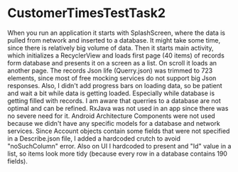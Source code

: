 # CustomerTimesTestTask2

When you run an application it starts with SplashScreen, where the data is pulled from network and inserted to a database. It might take some time, since there is relatively big volume of data. Then it starts main activity, which initializes a RecyclerView and loads first page (40 items) of records form database and presents it on a screen as a list. On scroll it loads an another page.
The records Json life (Querry.json) was trimmed to 723 elements, since most of free mocking services do not support big Json responses.
Also, I didn't add progress bars on loading data, so be patient and wait a bit while data is getting loaded. Especially while database is getting filled with records. 
I am aware that querries to a database are not optimal and can be refined. 
RxJava was not used in an app since there was no severe need for it. Android Architecture Components were not used because we didn't have any specific models for a database and network services.
Since Account objects contain some fields that were not specified in a Describe.json file, I added a hardcoded crutch to avoid "noSuchColumn" error.
Also on UI I hardcoded to present and "Id" value in a list, so items look more tidy (because every row in a database contains 190 fields).
